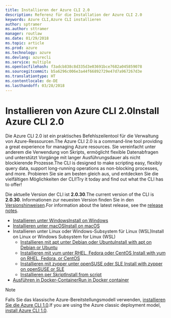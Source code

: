 ```yaml
---
title: Installieren der Azure CLI 2.0
description: Referenz für die Installation der Azure CLI 2.0
keywords: Azure CLI,Azure CLI installieren
author: sptramer
ms.author: sttramer
manager: routlaw
ms.date: 01/29/2018
ms.topic: article
ms.prod: azure
ms.technology: azure
ms.devlang: azurecli
ms.service: multiple
ms.openlocfilehash: f3adcb838c8d335d3e03691bce7682a045859078
ms.sourcegitcommit: b5a6296c006e3a44f66892729e47d7a967267d3e
ms.translationtype: HT
ms.contentlocale: de-DE
ms.lasthandoff: 03/28/2018
---
```

# <a name="install-azure-cli-20"></a><span data-ttu-id="60da8-104">Installieren von Azure CLI 2.0</span><span class="sxs-lookup"><span data-stu-id="60da8-104">Install Azure CLI 2.0</span></span>

<span data-ttu-id="60da8-105">Die Azure CLI 2.0 ist ein praktisches Befehlszeilentool für die Verwaltung von Azure-Ressourcen.</span><span class="sxs-lookup"><span data-stu-id="60da8-105">The Azure CLI 2.0 is a command-line tool providing a great experience for managing Azure resources.</span></span> <span data-ttu-id="60da8-106">Sie vereinfacht unter anderem die Verwendung von Skripts, ermöglicht flexible Datenabfragen und unterstützt Vorgänge mit langer Ausführungsdauer als nicht blockierende Prozesse.</span><span class="sxs-lookup"><span data-stu-id="60da8-106">The CLI is designed to make scripting easy, flexibly query data, support long-running operations as non-blocking processes, and more.</span></span> <span data-ttu-id="60da8-107">Probieren Sie sie am besten gleich aus, und entdecken Sie die vielfältigen Möglichkeiten der CLI!</span><span class="sxs-lookup"><span data-stu-id="60da8-107">Try it today and find out what the CLI has to offer!</span></span>

<span data-ttu-id="60da8-108">Die aktuelle Version der CLI ist __2.0.30__.</span><span class="sxs-lookup"><span data-stu-id="60da8-108">The current version of the CLI is __2.0.30__.</span></span> <span data-ttu-id="60da8-109">Informationen zur neuesten Version finden Sie in den [Versionshinweisen](release-notes-azure-cli.md).</span><span class="sxs-lookup"><span data-stu-id="60da8-109">For information about the latest release, see the [release notes](release-notes-azure-cli.md).</span></span>

* [<span data-ttu-id="60da8-110">Installieren unter Windows</span><span class="sxs-lookup"><span data-stu-id="60da8-110">Install on Windows</span></span>](install-azure-cli-windows.md)
* [<span data-ttu-id="60da8-111">Installieren unter macOS</span><span class="sxs-lookup"><span data-stu-id="60da8-111">Install on macOS</span></span>](install-azure-cli-macos.md)
* <span data-ttu-id="60da8-112">Installieren unter Linux oder Windows-Subsystem für Linux (WSL)</span><span class="sxs-lookup"><span data-stu-id="60da8-112">Install on Linux or Windows Subsystem for Linux (WSL)</span></span>
  * [<span data-ttu-id="60da8-113">Installieren mit apt unter Debian oder Ubuntu</span><span class="sxs-lookup"><span data-stu-id="60da8-113">Install with apt on Debian or Ubuntu</span></span>](install-azure-cli-apt.md)
  * [<span data-ttu-id="60da8-114">Installieren mit yum unter RHEL, Fedora oder CentOS </span><span class="sxs-lookup"><span data-stu-id="60da8-114">Install with yum on RHEL, Fedora, or CentOS </span></span>](install-azure-cli-yum.md)
  * [<span data-ttu-id="60da8-115">Installieren mit zypper unter openSUSE oder SLE </span><span class="sxs-lookup"><span data-stu-id="60da8-115">Install with zypper on openSUSE or SLE </span></span>](install-azure-cli-zypper.md)
  * [<span data-ttu-id="60da8-116">Installieren per Skript</span><span class="sxs-lookup"><span data-stu-id="60da8-116">Install from script</span></span>](install-azure-cli-linux.md)
* [<span data-ttu-id="60da8-117">Ausführen in Docker-Container</span><span class="sxs-lookup"><span data-stu-id="60da8-117">Run in Docker container</span></span>](run-azure-cli-docker.md)

> [!NOTE]
> <span data-ttu-id="60da8-118">Falls Sie das klassische Azure-Bereitstellungsmodell verwenden, [installieren Sie die Azure CLI 1.0](/azure/cli-install-nodejs).</span><span class="sxs-lookup"><span data-stu-id="60da8-118">If you are using the Azure classic deployment model, [install Azure CLI 1.0](/azure/cli-install-nodejs).</span></span>

